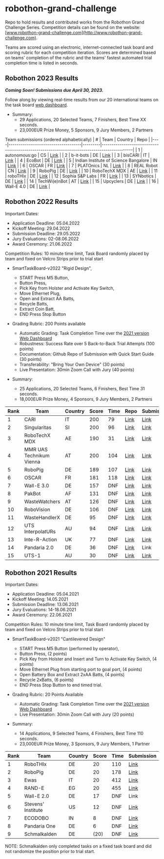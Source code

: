 # robothon-grand-challenge
Repo to hold results and contributed works from the Robothon Grand Challenge Series. Competition details can be found on the website: [www.robothon-grand-challenge.com](http://www.robothon-grand-challenge.com). 

Teams are scored using an electronic, internet-connected task board and scoring rubric for each competition iteration. Scores are determined based on teams' completion of the rubric and the teams' fastest automated trial completion time is listed in seconds.

## Robothon 2023 Results
***Coming Soon! Submissions due April 30, 2023.***

Follow along by viewing real-time results from our 20 international teams on the task board [web dashboard](https://cloud.kaaiot.com/wd-public/c1v9jqmgul2l1s47m6bg/dashboards/0d2f0e4c-6a80-4cf4-a48d-5b25fcb35ac0/19addcfa-9cf1-42b3-8bd3-32a1feb4abdb?public_id=4e4990d1-dcab-4f1a-b1a6-8648e87bc5ad).

- Summary: 
    - 29 Applications, 20 Selected Teams, 7 Finishers, Best Time XX seconds.
    - 23,000EUR Prize Money, 5 Sponsors, 9 Jury Members, 2 Partners

Team submissions (ordered alphabetically)
| #  |                  Team                 | Country | Repo                                                                                         |
|----|-------------------------------------|---------|----------------------------------------------------------------------------------------------|
| 1  | autonomous:go                         | CS      | [Link](https://github.com/tbiocanin/robothon-BU)                                                     |
| 2  | b-it-bots                             | DE      | [Link](https://github.com/b-it-bots/robothon2023)                                                    |
| 3  | bisCARI                               | IT      | [Link](https://github.com/JRL-CARI-CNR-UNIBS/Robothon2023/)                                          |
| 4  | EcoBot                                | DE      | [Link](https://github.com/Hariharan2096/Robothon-2023---Team-Ecobot-Documentation.git)               |
| 5  | Indian Institute of Science Bangalore | IN      | [Link](https://github.com/ShravanShenoyRobothon/Robothon_Submission.git)                             |
| 6  | OSCAR                                 | FR      | [Link](https://github.com/bmeCEA/Robothon2023_Team_OSCAR)                                            |
| 7  | PLATOnics                             | NL      | [Link](https://github.com/platonics-delft/robothon23_manipulation)                                   |
| 8  | REAL Robot                          | CN      | [Link](https://github.com/harryting-yiting/Robothon2023_REAL)                                        |
| 9  | RoboPig                               | DE      | [Link](https://github.com/Usaali/Robothon23_Team_RoboPig)                                            |
| 10 | RoboTechX MDX                       | AE      | [Link](https://github.com/judhi/Robothon2023)                                                        |
| 11 | roboTHIx                              | DE      | [Link](https://github.com/christianpfitzner/thi_robothix_grand_challenge/tree/task_implementations)  |
| 12 | Sophia S&P Labs                     | FR      | [Link](https://github.com/sp-sophia-labs/robothon2023)                                               |
| 13 | SYNbotics                             | DE      | [Link](https://github.com/Aishkrish18/Robothon_2023)                                                 |
| 14 | TechWi(e)nBot                         | AT      | [Link](https://github.com/SebastianNeuhofer/Robothon-2023-Grand-Challenge-TechWi-e-nBot-Team-Report) |
| 15 | Upcyclers                             | DE      | [Link](https://github.com/hrii-iit/robothon-2023-documentation)                                      |
| 16 | Wall-E 4.0                          | DE      | [Link](https://github.com/tslimak/Robothon_2023)                                                     |

## Robothon 2022 Results

Important Dates:
- Application Deadline: 05.04.2022
- Kickoff Meeting: 29.04.2022
- Submission Deadline: 29.05.2022
- Jury Evaluations: 02-08.06.2022
- Award Ceremony: 21.06.2022

Competition Rules: 10 minute time limit, Task Board randomly placed by team and fixed on Velcro Strips prior to trial start
- SmartTaskBoard-v2022 "Rigid Design", 
    - START Press M5 Button,
    - Button Press, 
    - Pick Key from Holster and Activate Key Switch, 
    - Move Ethernet Plug, 
    - Open and Extract AA Batts, 
    - Recycle Batts, 
    - Extract Coin Batt, 
    - END Press Stop Button

- Grading Rubric: 200 Points available
    - Automatic Grading: Task Completion Time over the [2021 version Web Dashboard](https://cloud.kaaiot.com/wd-public/c1v9jqmgul2l1s47m6bg/dashboards/dashboard2/931cb10a-3044-49c8-8530-5ce0951e291b?public_id=4e4990d1-dcab-4f1a-b1a6-8648e87bc5ad)
    - Robustness: Success Rate over 5 Back-to-Back Trial Attempts (100 points)
    - Documentation: Github Repo of Submission with Quick Start Guide (30 points)
    - Transferability: "Bring Your Own Device" (30 points)
    - Live Presentation: 30min Zoom Call with Jury (40 points)

- Summary: 
    - 25 Applications, 20 Selected Teams, 6 Finishers, Best Time 31 seconds.
    - 18,000EUR Prize Money, 4 Sponsors, 9 Jury Members, 2 Partners

| Rank | Team                     | Country | Score | Time | Repo | Submission |
|------|--------------------------|---------|-------|------|------|------------|
| 1    | CARI                     | IT      | 200   | 79   | [Link](https://github.com/JRL-CARI-CNR-UNIBS/robothon2022_report) | [Link](https://www.youtube.com/watch?v=-7PKODsL5Hg)       |
| 2    | Singularitas             | SI      | 200   | 96   | [Link](https://github.com/fe-robolab-robothon/Robothon22-submission) | [Link](https://youtu.be/F7fGstqG9_g)       |
| 3    | RoboTechX MDX            | AE      | 190   | 31   | [Link](https://github.com/judhi/Robothon2022) | [Link](https://youtu.be/GMiIbyAD_ZM)       |
| 4    | MMR UAS Technikum Vienna | AT      | 200   | 104  | [Link](https://github.com/mmruastechnikumvienna/robothon-2022) | [Link](https://youtu.be/j85291qVEW0)       |
| 5    | RoboPig                  | DE      | 189   | 107  | [Link](https://github.com/Usaali/Robothon22_Team_RoboPig) | [Link](https://youtu.be/JhB3lCcSqhs)       |
| 6    | OSCAR                    | FR      | 181   | 118  | [Link](https://github.com/bg-cea/robothon_doc) | [Link](https://youtu.be/MvHApNaaEhE)       |
| 7    | Wall-E 3.0               | DE      | 157   | DNF  | [Link](https://github.com/FloPa0205/robothon_2022) | [Link](https://youtu.be/GOwxwCnzlJY)       |
| 8    | PakBot                   | AF      | 131   | DNF  | [Link](https://github.com/MuhammadUmarAnjum/PakBot) | [Link](https://youtu.be/I384xB4_ahM)       |
| 9    | WasteWatchers            | AT      | 126   | DNF  | [Link](https://github.com/Chrge/WasteWatchers_Robothon_Grand_Challenge) | [Link](https://www.youtube.com/watch?v=MLgwpv0BSsc)       |
| 10   | RoboVision               | DE      | 106   | DNF  | [Link](https://github.com/dev-kokje/robovision-vision-system) | [Link](https://youtu.be/Yara5ik-SJM)       |
| 11   | WasteHandlerX            | DE      | 95    | DNF  | [Link](https://github.com/henriqueasousa/WasteHandlerX_Robotothon22) | [Link](https://youtu.be/SfmRrjZiMKk)       |
| 12   | UTS InterpolatURs        | AU      | 94    | DNF  | [Link](https://github.com/UTS-InterpolatURs/robotics-robothon) | [Link](https://youtu.be/Ay1oUoMYjNo)       |
| 13   | Inte-R-Action            | UK      | 77    | DNF  | [Link](https://github.com/inte-R-action/robothon) | [Link](https://youtu.be/eEnA804iaSw)       |
| 14   | Pandaria 2.0             | DE      | 36    | DNF  | [Link](https://github.com/flomarjos/pandaria2.0/) | Link       |
| 15   | UTS-1                    | AU      | 30    | DNF  | [Link](https://github.com/hamyyy/Robothon-Competition) | [Link](https://www.youtube.com/watch?v=ZdJU5q-RZoU)       |

## Robothon 2021 Results

Important Dates:
- Application Deadline: 05.04.2021
- Kickoff Meeting: 14.05.2021
- Submission Deadline: 13.06.2021
- Jury Evaluations: 14-18.06.2021
- Award Ceremony: 22.06.2021

Competition Rules: 10 minute time limit, Task Board randomly placed by team and fixed on Velcro Strips prior to trial start
- SmartTaskBoard-v2021 "Cantilevered Design"
    - START Press M5 Button (performed by operator),
    - Button Press, (2 points) 
    - Pick Key from Holster and Insert and Turn to Activate Key Switch, (4 points)
    - Move Ethernet Plug from starting port to goal port, (4 points)
    - Open Battery Box and Extract 2xAA Batts, (4 points)
    - Recycle 2xBatts, (6 points)
    - END Press Stop Button to end timed trial.

- Grading Rubric: 20 Points Available
    - Automatic Grading: Task Completion Time over the [2021 version Web Dashboard](https://cloud.kaaiot.com/wd-public/c1v9jqmgul2l1s47m6bg/dashboards/dashboard2/931cb10a-3044-49c8-8530-5ce0951e291b?public_id=4e4990d1-dcab-4f1a-b1a6-8648e87bc5ad)
    - Live Presentation: 30min Zoom Call with Jury (20 points)

- Summary: 
    - 14 Applications, 9 Selected Teams, 4 Finishers, Best Time 110 seconds.
    - 23,000EUR Prize Money, 3 Sponsors, 9 Jury Members, 1 Partner

| Rank | Team               | Country | Score | Time | Submission |
|------|--------------------|---------|-------|------|------------|
| 1    | RoboTHIx           | DE      | 20    | 110  | [Link](https://youtu.be/ioGHIkiT0CQ)       |
| 2    | RoboPig            | DE      | 20    | 178  | [Link](https://youtu.be/fVcVUHaFF9U)       |
| 3    | Ewas               | IT      | 20    | 412  | [Link](https://youtu.be/HkJxfEbmVX4)       |
| 4    | RAND-E             | EG      | 20    | 455  | [Link](https://youtu.be/vvuTPD02-40)       |
| 5    | Wall-E 2.0         | DE      | 17    | DNF  | Link       |
| 6    | Stevens' Institute | US      | 12    | DNF  | [Link](https://youtu.be/O7hiU4FociI)       |
| 7    | ECODOBO            | IN      | 8     | DNF  | [Link](https://youtu.be/ZrWcuYw5IAU)       |
| 8    | Pandaria One       | DE      | 6     | DNF  | [Link](https://youtu.be/qHaRNH115nM)       |
| 9    | Schmalkalden       | DE      | (20)  | DNF  | [Link](https://youtu.be/EDeVlx6ivnI)       |

NOTE: Schmalkalden only completed tasks on a fixed task board and did not randomize the position prior to trial start.
